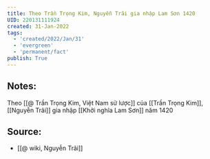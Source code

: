 ```yaml
---
title: Theo Trần Trọng Kim, Nguyễn Trãi gia nhập Lam Sơn 1420
UID: 220131111924
created: 31-Jan-2022
tags:
  - 'created/2022/Jan/31'
  - 'evergreen'
  - 'permanent/fact'
publish: True
---
```

## Notes:
Theo [[@ Trần Trọng Kim, Việt Nam sử lược]] của [[Trần Trọng Kim]], [[Nguyễn Trãi]] gia nhập [[Khởi nghĩa Lam Sơn]] năm 1420

## Source:
- [[@ wiki, Nguyễn Trãi]]


